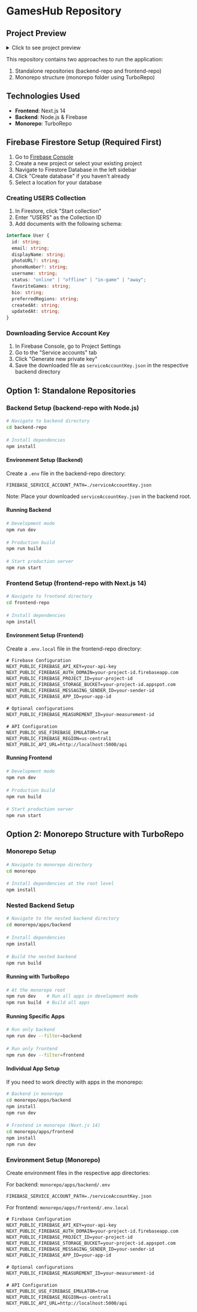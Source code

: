 # GamesHub Repository

## Project Preview

<details>
<summary>Click to see project preview </summary>

![User Profile](./assets/3.png)
![Home Page](./assets/1.png)
![Game Details](./assets/2.png)

</details>

This repository contains two approaches to run the application:

1. Standalone repositories (backend-repo and frontend-repo)
2. Monorepo structure (monorepo folder using TurboRepo)

## Technologies Used

- **Frontend**: Next.js 14
- **Backend**: Node.js & Firebase
- **Monorepo**: TurboRepo

## Firebase Firestore Setup (Required First)

1. Go to [Firebase Console](https://console.firebase.google.com/)
2. Create a new project or select your existing project
3. Navigate to Firestore Database in the left sidebar
4. Click "Create database" if you haven't already
5. Select a location for your database

### Creating USERS Collection

1. In Firestore, click "Start collection"
2. Enter "USERS" as the Collection ID
3. Add documents with the following schema:

```typescript
interface User {
  id: string;
  email: string;
  displayName: string;
  photoURL?: string;
  phoneNumber?: string;
  username: string;
  status: "online" | "offline" | "in-game" | "away";
  favoriteGames: string;
  bio: string;
  preferredRegions: string;
  createdAt: string;
  updatedAt: string;
}
```

### Downloading Service Account Key

1. In Firebase Console, go to Project Settings
2. Go to the "Service accounts" tab
3. Click "Generate new private key"
4. Save the downloaded file as `serviceAccountKey.json` in the respective backend directory

## Option 1: Standalone Repositories

### Backend Setup (backend-repo with Node.js)

```bash
# Navigate to backend directory
cd backend-repo

# Install dependencies
npm install
```

#### Environment Setup (Backend)

Create a `.env` file in the backend-repo directory:

```
FIREBASE_SERVICE_ACCOUNT_PATH=./serviceAccountKey.json
```

Note: Place your downloaded `serviceAccountKey.json` in the backend root.

#### Running Backend

```bash
# Development mode
npm run dev

# Production build
npm run build

# Start production server
npm run start
```

### Frontend Setup (frontend-repo with Next.js 14)

```bash
# Navigate to frontend directory
cd frontend-repo

# Install dependencies
npm install
```

#### Environment Setup (Frontend)

Create a `.env.local` file in the frontend-repo directory:

```
# Firebase Configuration
NEXT_PUBLIC_FIREBASE_API_KEY=your-api-key
NEXT_PUBLIC_FIREBASE_AUTH_DOMAIN=your-project-id.firebaseapp.com
NEXT_PUBLIC_FIREBASE_PROJECT_ID=your-project-id
NEXT_PUBLIC_FIREBASE_STORAGE_BUCKET=your-project-id.appspot.com
NEXT_PUBLIC_FIREBASE_MESSAGING_SENDER_ID=your-sender-id
NEXT_PUBLIC_FIREBASE_APP_ID=your-app-id

# Optional configurations
NEXT_PUBLIC_FIREBASE_MEASUREMENT_ID=your-measurement-id

# API Configuration
NEXT_PUBLIC_USE_FIREBASE_EMULATOR=true
NEXT_PUBLIC_FIREBASE_REGION=us-central1
NEXT_PUBLIC_API_URL=http://localhost:5000/api
```

#### Running Frontend

```bash
# Development mode
npm run dev

# Production build
npm run build

# Start production server
npm run start
```

## Option 2: Monorepo Structure with TurboRepo

### Monorepo Setup

```bash
# Navigate to monorepo directory
cd monorepo

# Install dependencies at the root level
npm install
```

### Nested Backend Setup

```bash
# Navigate to the nested backend directory
cd monorepo/apps/backend

# Install dependencies
npm install

# Build the nested backend
npm run build
```

#### Running with TurboRepo

```bash
# At the monorepo root
npm run dev    # Run all apps in development mode
npm run build  # Build all apps
```

#### Running Specific Apps

```bash
# Run only backend
npm run dev --filter=backend

# Run only frontend
npm run dev --filter=frontend
```

#### Individual App Setup

If you need to work directly with apps in the monorepo:

```bash
# Backend in monorepo
cd monorepo/apps/backend
npm install
npm run dev

# Frontend in monorepo (Next.js 14)
cd monorepo/apps/frontend
npm install
npm run dev
```

### Environment Setup (Monorepo)

Create environment files in the respective app directories:

For backend: `monorepo/apps/backend/.env`

```
FIREBASE_SERVICE_ACCOUNT_PATH=./serviceAccountKey.json
```

For frontend: `monorepo/apps/frontend/.env.local`

```
# Firebase Configuration
NEXT_PUBLIC_FIREBASE_API_KEY=your-api-key
NEXT_PUBLIC_FIREBASE_AUTH_DOMAIN=your-project-id.firebaseapp.com
NEXT_PUBLIC_FIREBASE_PROJECT_ID=your-project-id
NEXT_PUBLIC_FIREBASE_STORAGE_BUCKET=your-project-id.appspot.com
NEXT_PUBLIC_FIREBASE_MESSAGING_SENDER_ID=your-sender-id
NEXT_PUBLIC_FIREBASE_APP_ID=your-app-id

# Optional configurations
NEXT_PUBLIC_FIREBASE_MEASUREMENT_ID=your-measurement-id

# API Configuration
NEXT_PUBLIC_USE_FIREBASE_EMULATOR=true
NEXT_PUBLIC_FIREBASE_REGION=us-central1
NEXT_PUBLIC_API_URL=http://localhost:5000/api
```
